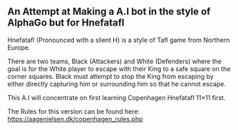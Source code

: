 ## An Attempt at Making a A.I bot in the style of AlphaGo but for Hnefatafl

Hnefatafl (Pronounced with a slient H) is a style of Tafl game from Northern Europe. 

There are two teams, Black (Attackers) and White (Defenders) where the goal is for the White player to escape with their King to a safe square on the corner squares. Black must attempt to stop the King from escaping by either directly capturing him or surrounding him so that he cannot escape.

This A.I will concentrate on first learning Copenhagen Hnefatafl 11×11 first. 

The Rules for this version can be found here: https://aagenielsen.dk/copenhagen_rules.php
